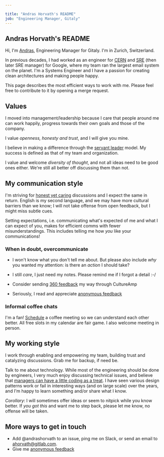 ```yaml
---

title: "Andras Horvath's README"
job: "Engineering Manager, Gitaly"
---
```


## Andras Horvath's README

Hi, I'm [Andras](https://about.gitlab.com/company/team/#andrashorvath),
Engineering Manager for Gitaly. I'm in Zurich, Switzerland.

In previous decades, I had worked as an engineer for [CERN](http://home.cern)
and [SRE](http://sre.google) (then later SRE manager) for Google, where my team
ran the largest email system on the planet. I'm a Systems Engineer and I have a
passion for creating clean architectures and making people happy.

This page describes the most efficient ways to work with me.
Please feel free to contribute to it by opening a merge request.

## Values

I moved into management/leadership because I care that people around me can
work happily, progress towards their own goals and those of the company.

I value _openness, honesty and trust_, and I will give you mine.

I believe in making a difference through the [servant
leader](https://en.wikipedia.org/wiki/Servant_leadership) model. My success is
defined as that of my team and organization.

I value and welcome _diversity of thought_, and not all ideas need to be good
ones either. We're still all better off discussing them than not.

## My communication style

I'm striving for [honest yet
caring](https://en.wikipedia.org/wiki/Radical_Candor) discussions and I expect
the same in return. English is my second language, and we may have more
cultural barriers than we know; I will not take offense from open feedback, but
I might miss subtle cues.

Setting expectations, i.e. communicating what's expected of me and what I can
expect of you, makes for efficient comms with fewer misunderstandings. This
includes telling me how _you_ like your communications!

### When in doubt, overcommunicate

- I won't know what you don't tell me about. But please also include _why_ you
wanted my attention: is there an _action_ I should take?

- I still _care_, I just need my notes. Please remind me if I forgot a detail
  :-/

- Consider sending [360
  feedback](https://about.gitlab.com/handbook/business-technology/tech-stack/#cultureamp)
  my way through CultureAmp

- Seriously, I read and appreciate [anonymous
  feedback](https://docs.google.com/forms/d/e/1FAIpQLSe1JsEAp7gzUnzeVZpPOeP9LbNJ1b562Admkz5G3HgY4N9PmQ/viewform)

### Informal coffee chats

I'm a fan! [Schedule](https://calendly.com/andrashorvath) a coffee meeting so
we can understand each other better.  All free slots in my calendar are fair
game. I also welcome meeting in person.

## My working style

I work through enabling and empowering my team, building trust and catalyzing
discussions. Grab me for backup, if need be.

Talk to me about technology. While most of the engineering should be done by
engineers, I very much enjoy discussing technical issues, and believe that
[managers can have a little coding as a
treat](https://knowyourmeme.com/memes/cats-can-have-a-little-salami). I have
seen various design patterns work or fail in interesting ways (and on large
scale) over the years, and I'm happy to learn something and/or share what I
know.

*Corollary*: I will sometimes offer ideas or seem to nitpick while you know
better. If _you got this_ and want me to step back, please let me know, no
offense will be taken.

## More ways to get in touch

- Add @andrashorvath to an issue, ping me on Slack, or send an email to ahorvath@gitlab.com.
- Give me [anonymous
  feedback](https://docs.google.com/forms/d/e/1FAIpQLSe1JsEAp7gzUnzeVZpPOeP9LbNJ1b562Admkz5G3HgY4N9PmQ/viewform)
